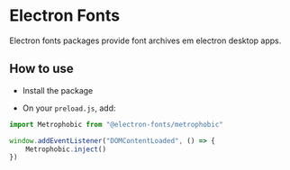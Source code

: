 # Electron Fonts

Electron fonts packages provide font archives em electron desktop apps.

## How to use

* Install the package

* On your `preload.js`, add:

```ts
import Metrophobic from "@electron-fonts/metrophobic"

window.addEventListener("DOMContentLoaded", () => {
    Metrophobic.inject()
})
```